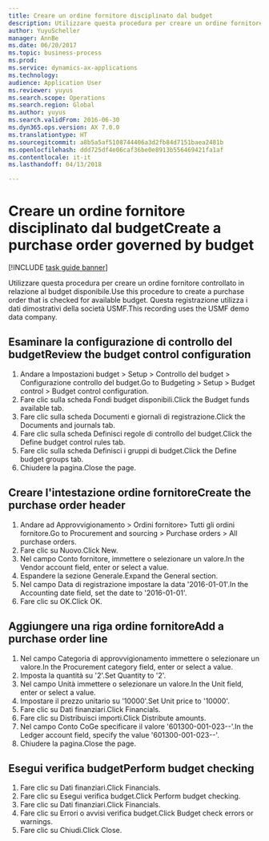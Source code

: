 ```yaml
--- 
title: Creare un ordine fornitore disciplinato dal budget
description: Utilizzare questa procedura per creare un ordine fornitore controllato in relazione al budget disponibile.
author: YuyuScheller
manager: AnnBe
ms.date: 06/20/2017
ms.topic: business-process
ms.prod: 
ms.service: dynamics-ax-applications
ms.technology: 
audience: Application User
ms.reviewer: yuyus
ms.search.scope: Operations
ms.search.region: Global
ms.author: yuyus
ms.search.validFrom: 2016-06-30
ms.dyn365.ops.version: AX 7.0.0
ms.translationtype: HT
ms.sourcegitcommit: a8b5a5af5108744406a3d2fb84d7151baea2481b
ms.openlocfilehash: ddd725df4e06caf36be0e8913b556469421fa1af
ms.contentlocale: it-it
ms.lasthandoff: 04/13/2018

---
```

# <a name="create-a-purchase-order-governed-by-budget"></a><span data-ttu-id="77f1c-103">Creare un ordine fornitore disciplinato dal budget</span><span class="sxs-lookup"><span data-stu-id="77f1c-103">Create a purchase order governed by budget</span></span>

[!INCLUDE [task guide banner](../../includes/task-guide-banner.md)]

<span data-ttu-id="77f1c-104">Utilizzare questa procedura per creare un ordine fornitore controllato in relazione al budget disponibile.</span><span class="sxs-lookup"><span data-stu-id="77f1c-104">Use this procedure to create a purchase order that is checked for available budget.</span></span> <span data-ttu-id="77f1c-105">Questa registrazione utilizza i dati dimostrativi della società USMF.</span><span class="sxs-lookup"><span data-stu-id="77f1c-105">This recording uses the USMF demo data company.</span></span>


## <a name="review-the-budget-control-configuration"></a><span data-ttu-id="77f1c-106">Esaminare la configurazione di controllo del budget</span><span class="sxs-lookup"><span data-stu-id="77f1c-106">Review the budget control configuration</span></span>
1. <span data-ttu-id="77f1c-107">Andare a Impostazioni budget > Setup > Controllo del budget > Configurazione controllo del budget.</span><span class="sxs-lookup"><span data-stu-id="77f1c-107">Go to Budgeting > Setup > Budget control > Budget control configuration.</span></span>
2. <span data-ttu-id="77f1c-108">Fare clic sulla scheda Fondi budget disponibili.</span><span class="sxs-lookup"><span data-stu-id="77f1c-108">Click the Budget funds available tab.</span></span>
3. <span data-ttu-id="77f1c-109">Fare clic sulla scheda Documenti e giornali di registrazione.</span><span class="sxs-lookup"><span data-stu-id="77f1c-109">Click the Documents and journals tab.</span></span>
4. <span data-ttu-id="77f1c-110">Fare clic sulla scheda Definisci regole di controllo del budget.</span><span class="sxs-lookup"><span data-stu-id="77f1c-110">Click the Define budget control rules tab.</span></span>
5. <span data-ttu-id="77f1c-111">Fare clic sulla scheda Definisci i gruppi di budget.</span><span class="sxs-lookup"><span data-stu-id="77f1c-111">Click the Define budget groups tab.</span></span>
6. <span data-ttu-id="77f1c-112">Chiudere la pagina.</span><span class="sxs-lookup"><span data-stu-id="77f1c-112">Close the page.</span></span>

## <a name="create-the-purchase-order-header"></a><span data-ttu-id="77f1c-113">Creare l'intestazione ordine fornitore</span><span class="sxs-lookup"><span data-stu-id="77f1c-113">Create the purchase order header</span></span>
1. <span data-ttu-id="77f1c-114">Andare ad Approvvigionamento > Ordini fornitore> Tutti gli ordini fornitore.</span><span class="sxs-lookup"><span data-stu-id="77f1c-114">Go to Procurement and sourcing > Purchase orders > All purchase orders.</span></span>
2. <span data-ttu-id="77f1c-115">Fare clic su Nuovo.</span><span class="sxs-lookup"><span data-stu-id="77f1c-115">Click New.</span></span>
3. <span data-ttu-id="77f1c-116">Nel campo Conto fornitore, immettere o selezionare un valore.</span><span class="sxs-lookup"><span data-stu-id="77f1c-116">In the Vendor account field, enter or select a value.</span></span>
4. <span data-ttu-id="77f1c-117">Espandere la sezione Generale.</span><span class="sxs-lookup"><span data-stu-id="77f1c-117">Expand the General section.</span></span>
5. <span data-ttu-id="77f1c-118">Nel campo Data di registrazione impostare la data '2016-01-01'.</span><span class="sxs-lookup"><span data-stu-id="77f1c-118">In the Accounting date field, set the date to '2016-01-01'.</span></span>
6. <span data-ttu-id="77f1c-119">Fare clic su OK.</span><span class="sxs-lookup"><span data-stu-id="77f1c-119">Click OK.</span></span>

## <a name="add-a-purchase-order-line"></a><span data-ttu-id="77f1c-120">Aggiungere una riga ordine fornitore</span><span class="sxs-lookup"><span data-stu-id="77f1c-120">Add a purchase order line</span></span>
1. <span data-ttu-id="77f1c-121">Nel campo Categoria di approvvigionamento immettere o selezionare un valore.</span><span class="sxs-lookup"><span data-stu-id="77f1c-121">In the Procurement category field, enter or select a value.</span></span>
2. <span data-ttu-id="77f1c-122">Imposta la quantità su '2'.</span><span class="sxs-lookup"><span data-stu-id="77f1c-122">Set Quantity to '2'.</span></span>
3. <span data-ttu-id="77f1c-123">Nel campo Unità immettere o selezionare un valore.</span><span class="sxs-lookup"><span data-stu-id="77f1c-123">In the Unit field, enter or select a value.</span></span>
4. <span data-ttu-id="77f1c-124">Impostare il prezzo unitario su '10000'.</span><span class="sxs-lookup"><span data-stu-id="77f1c-124">Set Unit price to '10000'.</span></span>
5. <span data-ttu-id="77f1c-125">Fare clic su Dati finanziari.</span><span class="sxs-lookup"><span data-stu-id="77f1c-125">Click Financials.</span></span>
6. <span data-ttu-id="77f1c-126">Fare clic su Distribuisci importi.</span><span class="sxs-lookup"><span data-stu-id="77f1c-126">Click Distribute amounts.</span></span>
7. <span data-ttu-id="77f1c-127">Nel campo Conto CoGe specificare il valore '601300-001-023--'.</span><span class="sxs-lookup"><span data-stu-id="77f1c-127">In the Ledger account field, specify the value '601300-001-023--'.</span></span>
8. <span data-ttu-id="77f1c-128">Chiudere la pagina.</span><span class="sxs-lookup"><span data-stu-id="77f1c-128">Close the page.</span></span>

## <a name="perform-budget-checking"></a><span data-ttu-id="77f1c-129">Esegui verifica budget</span><span class="sxs-lookup"><span data-stu-id="77f1c-129">Perform budget checking</span></span>
1. <span data-ttu-id="77f1c-130">Fare clic su Dati finanziari.</span><span class="sxs-lookup"><span data-stu-id="77f1c-130">Click Financials.</span></span>
2. <span data-ttu-id="77f1c-131">Fare clic su Esegui verifica budget.</span><span class="sxs-lookup"><span data-stu-id="77f1c-131">Click Perform budget checking.</span></span>
3. <span data-ttu-id="77f1c-132">Fare clic su Dati finanziari.</span><span class="sxs-lookup"><span data-stu-id="77f1c-132">Click Financials.</span></span>
4. <span data-ttu-id="77f1c-133">Fare clic su Errori o avvisi verifica budget.</span><span class="sxs-lookup"><span data-stu-id="77f1c-133">Click Budget check errors or warnings.</span></span>
5. <span data-ttu-id="77f1c-134">Fare clic su Chiudi.</span><span class="sxs-lookup"><span data-stu-id="77f1c-134">Click Close.</span></span>


